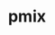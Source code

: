 ---
title: "pmix"
layout: cache
categories: [package, develop-2023-09-10]
meta: {"versions": ["4.2.4"], "compilers": ["apple-clang@=14.0.0", "gcc@=11.1.0", "gcc@=11.3.0", "gcc@=12.1.0", "gcc@=7.3.1", "oneapi@=2023.2.0"], "oss": ["amzn2", "ubuntu20.04", "ubuntu22.04", "ventura"], "platforms": ["darwin", "linux"], "targets": ["aarch64", "neoverse_n1", "ppc64le", "x86_64", "x86_64_v3"], "stacks": ["aws-isc", "aws-isc-aarch64", "data-vis-sdk", "e4s", "e4s-oneapi", "e4s-power", "ml-darwin-aarch64-mps", "ml-linux-x86_64-cpu", "ml-linux-x86_64-cuda", "ml-linux-x86_64-rocm", "radiuss-aws", "radiuss-aws-aarch64", "root", "tutorial"], "num_specs": 15, "num_specs_by_stack": {"ml-darwin-aarch64-mps": 1, "root": 15, "radiuss-aws-aarch64": 2, "aws-isc-aarch64": 2, "aws-isc": 1, "radiuss-aws": 1, "e4s-power": 1, "e4s-oneapi": 1, "data-vis-sdk": 1, "e4s": 1, "ml-linux-x86_64-cpu": 1, "tutorial": 2, "ml-linux-x86_64-rocm": 1, "ml-linux-x86_64-cuda": 1}}
spec_details: [{"hash": "hznggbahxtvxiaw2r2wrpetnfkwmzwsx", "compiler": "apple-clang@=14.0.0", "versions": ["4.2.4"], "os": "ventura", "platform": "darwin", "target": "aarch64", "variants": ["build_system=autotools", "~docs", "+pmi_backwards_compatibility", "~python", "~restful"], "stacks": ["ml-darwin-aarch64-mps", "root"], "size": "-", "tarball": "https://binaries.spack.io/develop-2023-09-10/build_cache/darwin-ventura-aarch64/apple-clang-14.0.0/pmix-4.2.4/darwin-ventura-aarch64-apple-clang-14.0.0-pmix-4.2.4-hznggbahxtvxiaw2r2wrpetnfkwmzwsx.spack"}, {"hash": "3fvuogt72ydr6becqmfekt2gaywgxtyn", "compiler": "gcc@=7.3.1", "versions": ["4.2.4"], "os": "amzn2", "platform": "linux", "target": "aarch64", "variants": ["build_system=autotools", "~docs", "+pmi_backwards_compatibility", "~python", "~restful"], "stacks": ["root", "radiuss-aws-aarch64"], "size": "-", "tarball": "https://binaries.spack.io/develop-2023-09-10/build_cache/linux-amzn2-aarch64/gcc-7.3.1/pmix-4.2.4/linux-amzn2-aarch64-gcc-7.3.1-pmix-4.2.4-3fvuogt72ydr6becqmfekt2gaywgxtyn.spack"}, {"hash": "jum4zzppyzn34resd5oavdgyahwnbjbi", "compiler": "gcc@=7.3.1", "versions": ["4.2.4"], "os": "amzn2", "platform": "linux", "target": "aarch64", "variants": ["build_system=autotools", "~docs", "+pmi_backwards_compatibility", "~python", "~restful"], "stacks": ["root", "aws-isc-aarch64"], "size": "-", "tarball": "https://binaries.spack.io/develop-2023-09-10/build_cache/linux-amzn2-aarch64/gcc-7.3.1/pmix-4.2.4/linux-amzn2-aarch64-gcc-7.3.1-pmix-4.2.4-jum4zzppyzn34resd5oavdgyahwnbjbi.spack"}, {"hash": "6jxuucrqtqcfxxjq7iafwldkg5lj6xb7", "compiler": "gcc@=7.3.1", "versions": ["4.2.4"], "os": "amzn2", "platform": "linux", "target": "neoverse_n1", "variants": ["build_system=autotools", "~docs", "+pmi_backwards_compatibility", "~python", "~restful"], "stacks": ["root", "aws-isc-aarch64"], "size": "-", "tarball": "https://binaries.spack.io/develop-2023-09-10/build_cache/linux-amzn2-neoverse_n1/gcc-7.3.1/pmix-4.2.4/linux-amzn2-neoverse_n1-gcc-7.3.1-pmix-4.2.4-6jxuucrqtqcfxxjq7iafwldkg5lj6xb7.spack"}, {"hash": "crzqsu53rjh5ftt2eivpcygswrjnxall", "compiler": "gcc@=7.3.1", "versions": ["4.2.4"], "os": "amzn2", "platform": "linux", "target": "neoverse_n1", "variants": ["build_system=autotools", "~docs", "+pmi_backwards_compatibility", "~python", "~restful"], "stacks": ["root", "radiuss-aws-aarch64"], "size": "-", "tarball": "https://binaries.spack.io/develop-2023-09-10/build_cache/linux-amzn2-neoverse_n1/gcc-7.3.1/pmix-4.2.4/linux-amzn2-neoverse_n1-gcc-7.3.1-pmix-4.2.4-crzqsu53rjh5ftt2eivpcygswrjnxall.spack"}, {"hash": "ibvqfhzrcagt3zoekfy2g4ag2eyi7ji3", "compiler": "gcc@=7.3.1", "versions": ["4.2.4"], "os": "amzn2", "platform": "linux", "target": "x86_64_v3", "variants": ["build_system=autotools", "~docs", "+pmi_backwards_compatibility", "~python", "~restful"], "stacks": ["aws-isc", "root"], "size": "-", "tarball": "https://binaries.spack.io/develop-2023-09-10/build_cache/linux-amzn2-x86_64_v3/gcc-7.3.1/pmix-4.2.4/linux-amzn2-x86_64_v3-gcc-7.3.1-pmix-4.2.4-ibvqfhzrcagt3zoekfy2g4ag2eyi7ji3.spack"}, {"hash": "3ghbglercvplwa3nfxnnrcbr25dro7yg", "compiler": "gcc@=7.3.1", "versions": ["4.2.4"], "os": "amzn2", "platform": "linux", "target": "x86_64_v3", "variants": ["build_system=autotools", "~docs", "+pmi_backwards_compatibility", "~python", "~restful"], "stacks": ["radiuss-aws", "root"], "size": "-", "tarball": "https://binaries.spack.io/develop-2023-09-10/build_cache/linux-amzn2-x86_64_v3/gcc-7.3.1/pmix-4.2.4/linux-amzn2-x86_64_v3-gcc-7.3.1-pmix-4.2.4-3ghbglercvplwa3nfxnnrcbr25dro7yg.spack"}, {"hash": "yvnpzijad6tgn22thf357ac5emmyxdwd", "compiler": "gcc@=11.1.0", "versions": ["4.2.4"], "os": "ubuntu20.04", "platform": "linux", "target": "ppc64le", "variants": ["build_system=autotools", "~docs", "+pmi_backwards_compatibility", "~python", "~restful"], "stacks": ["root", "e4s-power"], "size": "-", "tarball": "https://binaries.spack.io/develop-2023-09-10/build_cache/linux-ubuntu20.04-ppc64le/gcc-11.1.0/pmix-4.2.4/linux-ubuntu20.04-ppc64le-gcc-11.1.0-pmix-4.2.4-yvnpzijad6tgn22thf357ac5emmyxdwd.spack"}, {"hash": "jwxwsxjwvsnex7q3sn7jpp2dfwwjgbyb", "compiler": "oneapi@=2023.2.0", "versions": ["4.2.4"], "os": "ubuntu20.04", "platform": "linux", "target": "x86_64", "variants": ["build_system=autotools", "~docs", "+pmi_backwards_compatibility", "~python", "~restful"], "stacks": ["root", "e4s-oneapi"], "size": "-", "tarball": "https://binaries.spack.io/develop-2023-09-10/build_cache/linux-ubuntu20.04-x86_64/oneapi-2023.2.0/pmix-4.2.4/linux-ubuntu20.04-x86_64-oneapi-2023.2.0-pmix-4.2.4-jwxwsxjwvsnex7q3sn7jpp2dfwwjgbyb.spack"}, {"hash": "m5do2yqwdsast5t4elonyqfu4lartwvy", "compiler": "gcc@=11.1.0", "versions": ["4.2.4"], "os": "ubuntu20.04", "platform": "linux", "target": "x86_64_v3", "variants": ["build_system=autotools", "~docs", "+pmi_backwards_compatibility", "~python", "~restful"], "stacks": ["root", "data-vis-sdk"], "size": "-", "tarball": "https://binaries.spack.io/develop-2023-09-10/build_cache/linux-ubuntu20.04-x86_64_v3/gcc-11.1.0/pmix-4.2.4/linux-ubuntu20.04-x86_64_v3-gcc-11.1.0-pmix-4.2.4-m5do2yqwdsast5t4elonyqfu4lartwvy.spack"}, {"hash": "hjcbauomgos5vdhturrrgqacabhc3xy5", "compiler": "gcc@=11.1.0", "versions": ["4.2.4"], "os": "ubuntu20.04", "platform": "linux", "target": "x86_64_v3", "variants": ["build_system=autotools", "~docs", "+pmi_backwards_compatibility", "~python", "~restful"], "stacks": ["e4s", "root"], "size": "-", "tarball": "https://binaries.spack.io/develop-2023-09-10/build_cache/linux-ubuntu20.04-x86_64_v3/gcc-11.1.0/pmix-4.2.4/linux-ubuntu20.04-x86_64_v3-gcc-11.1.0-pmix-4.2.4-hjcbauomgos5vdhturrrgqacabhc3xy5.spack"}, {"hash": "gfnsqcl7vschba2wdzemhnhszipof3sm", "compiler": "gcc@=11.3.0", "versions": ["4.2.4"], "os": "ubuntu22.04", "platform": "linux", "target": "x86_64_v3", "variants": ["build_system=autotools", "~docs", "+pmi_backwards_compatibility", "~python", "~restful"], "stacks": ["ml-linux-x86_64-cpu", "root", "tutorial"], "size": "-", "tarball": "https://binaries.spack.io/develop-2023-09-10/build_cache/linux-ubuntu22.04-x86_64_v3/gcc-11.3.0/pmix-4.2.4/linux-ubuntu22.04-x86_64_v3-gcc-11.3.0-pmix-4.2.4-gfnsqcl7vschba2wdzemhnhszipof3sm.spack"}, {"hash": "gepfaefjqrhgv6ucmsfaeh6fxd43oyyo", "compiler": "gcc@=11.3.0", "versions": ["4.2.4"], "os": "ubuntu22.04", "platform": "linux", "target": "x86_64_v3", "variants": ["build_system=autotools", "~docs", "+pmi_backwards_compatibility", "~python", "~restful"], "stacks": ["ml-linux-x86_64-rocm", "root"], "size": "-", "tarball": "https://binaries.spack.io/develop-2023-09-10/build_cache/linux-ubuntu22.04-x86_64_v3/gcc-11.3.0/pmix-4.2.4/linux-ubuntu22.04-x86_64_v3-gcc-11.3.0-pmix-4.2.4-gepfaefjqrhgv6ucmsfaeh6fxd43oyyo.spack"}, {"hash": "fctmu3i3rhnquh4nh5z3r55kaabyhmfl", "compiler": "gcc@=11.3.0", "versions": ["4.2.4"], "os": "ubuntu22.04", "platform": "linux", "target": "x86_64_v3", "variants": ["build_system=autotools", "~docs", "+pmi_backwards_compatibility", "~python", "~restful"], "stacks": ["root", "ml-linux-x86_64-cuda"], "size": "-", "tarball": "https://binaries.spack.io/develop-2023-09-10/build_cache/linux-ubuntu22.04-x86_64_v3/gcc-11.3.0/pmix-4.2.4/linux-ubuntu22.04-x86_64_v3-gcc-11.3.0-pmix-4.2.4-fctmu3i3rhnquh4nh5z3r55kaabyhmfl.spack"}, {"hash": "r2lm2rysanbutudoxeotw2tsv4dent3n", "compiler": "gcc@=12.1.0", "versions": ["4.2.4"], "os": "ubuntu22.04", "platform": "linux", "target": "x86_64_v3", "variants": ["build_system=autotools", "~docs", "+pmi_backwards_compatibility", "~python", "~restful"], "stacks": ["root", "tutorial"], "size": "-", "tarball": "https://binaries.spack.io/develop-2023-09-10/build_cache/linux-ubuntu22.04-x86_64_v3/gcc-12.1.0/pmix-4.2.4/linux-ubuntu22.04-x86_64_v3-gcc-12.1.0-pmix-4.2.4-r2lm2rysanbutudoxeotw2tsv4dent3n.spack"}]
---